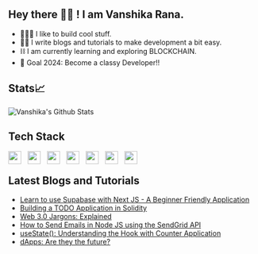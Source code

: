 ## Hey there 👋🏻 ! I am Vanshika Rana.

- 👩🏻‍💻 I like to build cool stuff.
- ✍🏻 I write blogs and tutorials to make development a bit easy.
- ⛓️ I am currently learning and exploring BLOCKCHAIN.
- 🎯 Goal 2024: Become a classy Developer!!

## Stats📈
<img align="center" alt="Vanshika's Github Stats" src="https://github-readme-stats.vercel.app/api?username=Vanshika-Rana" />

## Tech Stack
<img align="left" width="26px" src="https://cdn.jsdelivr.net/gh/devicons/devicon/icons/html5/html5-original.svg" style="padding-right:10px;" />
<img align="left" width="26px" src="https://cdn.jsdelivr.net/gh/devicons/devicon/icons/css3/css3-plain.svg" style="padding-right:10px;" />
<img align="left" width="26px" src="https://cdn.jsdelivr.net/gh/devicons/devicon/icons/javascript/javascript-original.svg"  style="padding-right:10px;"/>
<img align="left" width="26px" src="https://cdn.jsdelivr.net/gh/devicons/devicon/icons/react/react-original.svg" style="padding-right:10px;"/>
<img align="left" width="26px" src="https://cdn.jsdelivr.net/gh/devicons/devicon/icons/python/python-original.svg" style="padding-right:10px;"/>
<img align="left" width="26px" src="https://cdn.jsdelivr.net/gh/devicons/devicon/icons/heroku/heroku-plain.svg" style="padding-right:10px;"/>
<img align="left" width="26px" src="https://cdn.jsdelivr.net/gh/devicons/devicon/icons/java/java-original.svg" style="padding-right:10px;"/>
<br />

## Latest Blogs and Tutorials

<!-- BLOG-POST-LIST:START -->
- [Learn to use Supabase with Next JS - A Beginner Friendly Application](https://aahiknsv.hashnode.dev/learn-to-use-supabase-with-next-js-a-beginner-friendly-application)
- [Building a TODO Application in Solidity](https://aahiknsv.hashnode.dev/building-a-todo-application-in-solidity)
- [Web 3.0 Jargons: Explained](https://aahiknsv.hashnode.dev/web-30-jargons-explained)
- [How to Send Emails in Node JS using the SendGrid API](https://aahiknsv.hashnode.dev/how-to-send-emails-in-node-js-using-the-sendgrid-api)
- [useState&lpar;&rpar;: Understanding the Hook with Counter Application](https://aahiknsv.hashnode.dev/usestate-understanding-the-hook-with-counter-application)
- [dApps: Are they the future?](https://aahiknsv.hashnode.dev/dapps-are-they-the-future)
<!-- BLOG-POST-LIST:END -->
